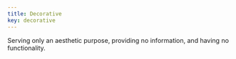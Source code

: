 ```yaml
---
title: Decorative
key: decorative
---
```


Serving only an aesthetic purpose, providing no information, and having no functionality.